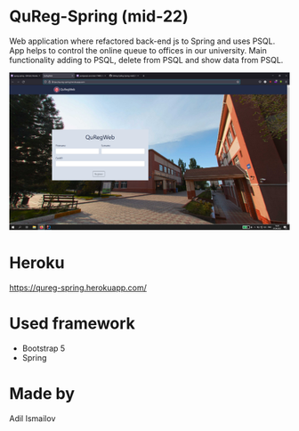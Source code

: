 # QuReg-Spring (mid-22)
Web application where refactored back-end js to Spring and uses PSQL. App helps to control the online queue to offices in our university. Main functionality adding to PSQL, delete from PSQL and show data from PSQL.

![Menu Illustration](https://github.com/adilism48/QuReg-Spring-mid22/blob/main/img/%D0%A1%D0%BD%D0%B8%D0%BC%D0%BE%D0%BA.PNG)

# Heroku
https://qureg-spring.herokuapp.com/

# Used framework
 - Bootstrap 5
 - Spring

# Made by
Adil Ismailov
